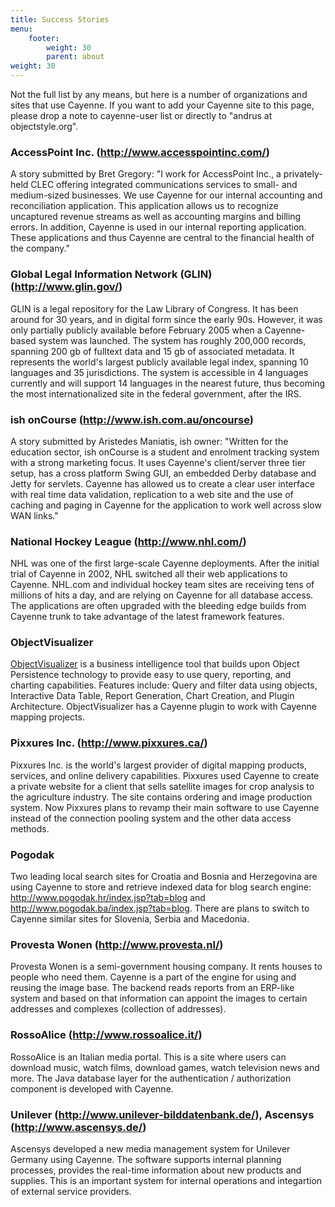 ```yaml
---
title: Success Stories
menu:   
    footer:
        weight: 30 
        parent: about
weight: 30
---
```


Not the full list by any means, but here is a number of organizations and
sites that use Cayenne. If you want to add your Cayenne site to this page,
please drop a note to cayenne-user list or directly to "andrus at
objectstyle.org".

<a name="Successstories-AccessPointInc.(http://www.accesspointinc.com/)"></a>
### AccessPoint Inc. (<http://www.accesspointinc.com/>)

A story submitted by Bret Gregory: "I work for AccessPoint Inc., a
privately-held CLEC offering integrated communications services to small-
and medium-sized businesses. We use Cayenne for our internal accounting and
reconciliation application. This application allows us to recognize
uncaptured revenue streams as well as accounting margins and billing
errors. In addition, Cayenne is used in our internal reporting application.
These applications and thus Cayenne are central to the financial health of
the company."

<a name="Successstories-GlobalLegalInformationNetwork(GLIN)(http://www.glin.gov/)"></a>
### Global Legal Information Network (GLIN) (<http://www.glin.gov/>)

GLIN is a legal repository for the Law Library of Congress. It has been
around for 30 years, and in digital form since the early 90s. However, it
was only partially publicly available before February 2005 when a
Cayenne-based system was launched. The system has roughly 200,000 records,
spanning 200 gb of fulltext data and 15 gb of associated metadata. It
represents the world's largest publicly available legal index, spanning 10
languages and 35 jurisdictions. The system is accessible in 4 languages
currently and will support 14 languages in the nearest future, thus
becoming the most internationalized site in the federal government, after
the IRS.

<a name="Successstories-ishonCourse(http://www.ish.com.au/oncourse)"></a>
### ish onCourse (<http://www.ish.com.au/oncourse>)

A story submitted by Aristedes Maniatis, ish owner: "Written for the
education sector, ish onCourse is a student and enrolment tracking system
with a strong marketing focus. It uses Cayenne's client/server three tier
setup, has a cross platform Swing GUI, an embedded Derby database and Jetty
for servlets. Cayenne has allowed us to create a clear user interface with
real time data validation, replication to a web site and the use of caching
and paging in Cayenne for the application to work well across slow WAN
links."

<a name="Successstories-NationalHockeyLeague(http://www.nhl.com/)"></a>
### National Hockey League (<http://www.nhl.com/>)

NHL was one of the first large-scale Cayenne deployments. After the initial
trial of Cayenne in 2002, NHL switched all their web applications to
Cayenne. NHL.com and individual hockey team sites are receiving tens of
millions of hits a day, and are relying on Cayenne for all database access.
The applications are often upgraded with the bleeding edge builds from
Cayenne trunk to take advantage of the latest framework features.

<a name="Successstories-ObjectVisualizer"></a>
### ObjectVisualizer

[ObjectVisualizer](http://oreports.com/index.php?option=com_content&task=view&id=20&Itemid=35)
 is a business intelligence tool that builds upon Object Persistence
technology to provide easy to use query, reporting, and charting
capabilities. Features include: Query and filter data using objects,
Interactive Data Table, Report Generation, Chart Creation, and Plugin
Architecture. ObjectVisualizer has a Cayenne plugin to work with Cayenne
mapping projects.

<a name="Successstories-PixxuresInc.(http://www.pixxures.ca/)"></a>
### Pixxures Inc. (<http://www.pixxures.ca/>)

Pixxures Inc. is the world's largest provider of digital mapping products,
services, and online delivery capabilities. Pixxures used Cayenne to create
a private website for a client that sells satellite images for crop
analysis to the agriculture industry. The site contains ordering and image
production system. Now Pixxures plans to revamp their main software to use
Cayenne instead of the connection pooling system and the other data access
methods.

<a name="Successstories-Pogodak"></a>
### Pogodak

Two leading local search sites for Croatia and Bosnia and Herzegovina are
using Cayenne to store and retrieve indexed data for blog search engine:
<http://www.pogodak.hr/index.jsp?tab=blog> and
<http://www.pogodak.ba/index.jsp?tab=blog>. There are plans to switch to
Cayenne similar sites for Slovenia, Serbia and Macedonia.

<a name="Successstories-ProvestaWonen(http://www.provesta.nl/)"></a>
### Provesta Wonen (<http://www.provesta.nl/>)

Provesta Wonen is a semi-government housing company. It rents houses to
people who need them. Cayenne is a part of the engine for using and reusing
the image base. The backend reads reports from an ERP-like system and based
on that information can appoint the images to certain addresses and
complexes (collection of addresses).

<a name="Successstories-RossoAlice(http://www.rossoalice.it/)"></a>
### RossoAlice (<http://www.rossoalice.it/>)

RossoAlice is an Italian media portal. This is a site where users can
download music, watch films, download games, watch television news and
more. The Java database layer for the authentication / authorization
component is developed with Cayenne.

<a name="Successstories-Unilever(http://www.rossoalice.it/)"></a>
### Unilever (<http://www.unilever-bilddatenbank.de/>), Ascensys (<http://www.ascensys.de/>)

Ascensys developed a new media management system for Unilever Germany using
Cayenne. The software supports internal planning processes, provides the
real-time information about new products and supplies. This is an important
system for internal operations and integartion of external service
providers.
